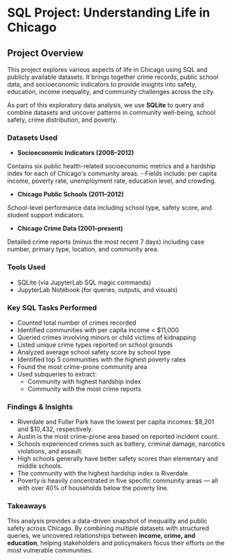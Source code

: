 # SQL Project: Understanding Life in Chicago 

## Project Overview
This project explores various aspects of life in Chicago using SQL and publicly available datasets. It brings together crime records, public school data, and socioeconomic indicators to provide insights into safety, education, income inequality, and community challenges across the city.

As part of this exploratory data analysis, we use **SQLite** to query and combine datasets and uncover patterns in community well-being, school safety, crime distribution, and poverty.

### Datasets Used
- **Socioeconomic Indicators (2008–2012)**

Contains six public health-related socioeconomic metrics and a hardship index for each of Chicago's community areas.
    - Fields include: per capita income, poverty rate, unemployment rate, education level, and crowding.
- **Chicago Public Schools (2011–2012)**

School-level performance data including school type, safety score, and student support indicators.
- **Chicago Crime Data (2001–present)**

Detailed crime reports (minus the most recent 7 days) including case number, primary type, location, and community area.

### Tools Used
- SQLite (via JupyterLab SQL magic commands)
- JupyterLab Notebook (for queries, outputs, and visuals)

### Key SQL Tasks Performed
- Counted total number of crimes recorded
- Identified communities with per capita income < $11,000
- Queried crimes involving minors or child victims of kidnapping
- Listed unique crime types reported on school grounds
- Analyzed average school safety score by school type
- Identified top 5 communities with the highest poverty rates
- Found the most crime-prone community area
- Used subqueries to extract:
  - Community with highest hardship index
  - Community with the most crime reports

### Findings & Insights
- Riverdale and Fuller Park have the lowest per capita incomes: $8,201 and $10,432, respectively.
- Austin is the most crime-prone area based on reported incident count.
- Schools experienced crimes such as battery, criminal damage, narcotics violations, and assault.
- High schools generally have better safety scores than elementary and middle schools.
- The community with the highest hardship index is Riverdale.
- Poverty is heavily concentrated in five specific community areas — all with over 40% of households below the poverty line.

### Takeaways
This analysis provides a data-driven snapshot of inequality and public safety across Chicago. By combining multiple datasets with structured queries, we uncovered relationships between **income, crime, and education**, helping stakeholders and policymakers focus their efforts on the most vulnerable communities.
